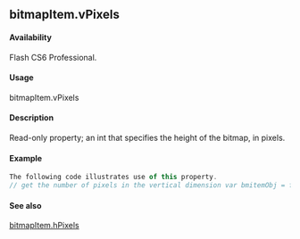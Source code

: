 ## bitmapItem.vPixels

#### Availability

Flash CS6 Professional.

#### Usage

bitmapItem.vPixels

#### Description

Read-only property; an int that specifies the height of the bitmap, in pixels.

#### Example

```javascript
The following code illustrates use of this property.
// get the number of pixels in the vertical dimension var bmitemObj = fl.getDocumentDOM().library.items\[0\]; var numHorizontalPixels = bmitemObj.vPixels;

```
#### See also

[bitmapItem.hPixels](#_bookmark56)
